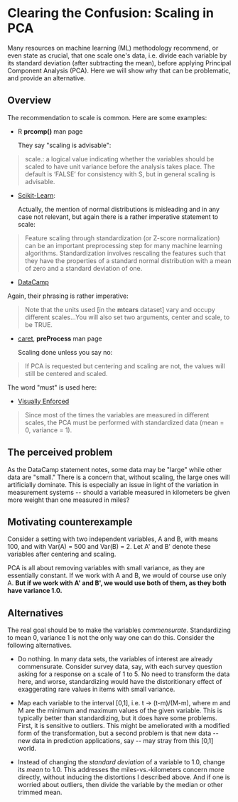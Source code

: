 #  Clearing the Confusion: Scaling in PCA

Many resources on machine learning (ML) methodology recommend, or even
state as crucial, that one scale one's data, i.e.  divide each variable
by its standard deviation (after subtracting the mean), before applying
Principal Component Analysis (PCA).  Here we will show why that can be
problematic, and provide an alternative.

## Overview

The recommendation to scale is common.  Here are some examples: 

* R **prcomp()** man page

    They say "scaling is advisable":

> scale.: a logical value indicating whether the variables should be
>           scaled to have unit variance before the analysis takes place.
>           The default is ‘FALSE’ for consistency with S, but in general
>           scaling is advisable.

* [Scikit-Learn](https://scikit-learn.org/stable/auto_examples/preprocessing/plot_scaling_importance.html):

    Actually, the mention of normal distributions is misleading and in
any case not relevant, but again there is a rather imperative statement
to scale:

> Feature scaling through standardization (or Z-score normalization) can
> be an important preprocessing step for many machine learning algorithms.
> Standardization involves rescaling the features such that they have the
> properties of a standard normal distribution with a mean of zero and a
> standard deviation of one.

* [DataCamp](https://www.datacamp.com/community/tutorials/pca-analysis-r)

Again, their phrasing is rather imperative:

> Note that the units used [in the **mtcars** dataset] vary and occupy
> different scales...You will also set two arguments, center and scale, to
> be TRUE. 

* [caret](https://cran.r-project.org/package=caret), **preProcess** man
  page

    Scaling done unless you say no:

> If PCA is requested but centering and scaling are not, the values will
> still be centered and scaled. 

The word "must" is used here:

* [Visually Enforced](https://www.gastonsanchez.com/visually-enforced/how-to/2012/06/17/PCA-in-R/)

> Since most of the times the variables are measured in different scales,
> the PCA must be performed with standardized data (mean = 0, variance =
> 1).

## The perceived problem

As the DataCamp statement notes, some data may be "large" while other
data are "small."  There is a concern that, without scaling, the large
ones will artificially dominate.  This is especially an issue in light
of the variation in measurement systems -- should a variable measured in
kilometers be given more weight than one measured in miles?

## Motivating counterexample

Consider a setting with two independent variables, A and B, with means
100, and with Var(A) = 500 and Var(B) = 2.  Let A' and B' denote these
variables after centering and scaling.

PCA is all about removing variables with small variance, as they are
essentially constant.  If we work with A and B, we would of course use
only A.  **But if we work with A' and B', we would use both of them, as
they both have variance 1.0.**

## Alternatives

The real goal should be to make the variables *commensurate*.
Standardizing to mean 0, variance 1 is not the only way one can do this.
Consider the following alternatives.

* Do nothing.  In many data sets, the variables of interest are already
  commensurate.  Consider survey data, say, with each survey question
asking for a response on a scale of 1 to 5.  No need to transform the
data here, and worse, standardizing would have the distoritionary effect
of exaggerating rare values in items with small variance.

* Map each variable to the interval [0,1], i.e. t -> (t-m)/(M-m), where
  m and M are the minimum and maximum values of the given variable.
This is typically better than standardizing, but it does have some
problems.  First, it is sensitive to outliers.  This might be
ameliorated with a modified form of the transformation, but a second
problem is that new data -- new data in prediction applications, say --
may stray from this [0,1] world.

* Instead of changing the *standard deviation* of a variable to 1.0,
  change its *mean* to 1.0.  This addresses the miles-vs.-kilometers
concern more directly, without inducing the distortions I described
above.  And if one is worried about outliers, then divide the variable
by the median or other trimmed mean.


